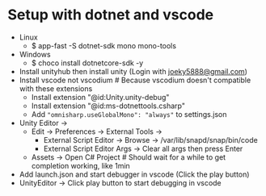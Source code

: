 Setup with dotnet and vscode
=====
* Linux
    * $ app-fast -S dotnet-sdk mono mono-tools
* Windows
    * $ choco install dotnetcore-sdk -y
* Install unityhub then install unity (Login with joeky5888@gmail.com)
* Install vscode not vscodium # Because vscodium doesn't compatible with these extensions
    * Install extension "@id:Unity.unity-debug"
    * Install extension "@id:ms-dotnettools.csharp"
    * Add `"omnisharp.useGlobalMono": "always"` to settings.json
* Unity Editor ->
    * Edit -> Preferences -> External Tools ->
        * External Script Editor -> Browse -> /var/lib/snapd/snap/bin/code
        * External Script Editor Args -> Clear all args then press Enter
    * Assets -> Open C# Project # Should wait for a while to get completion working, like 1min
* Add launch.json and start debugger in vscode (Click the play button)
* UnityEditor -> Click play button to start debugging in vscode

